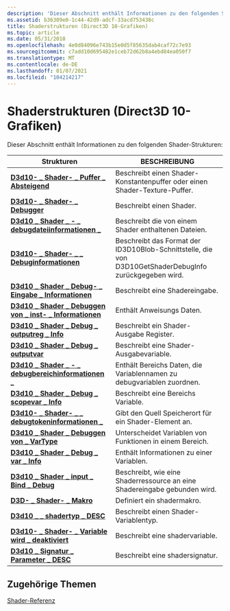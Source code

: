 ```yaml
---
description: 'Dieser Abschnitt enthält Informationen zu den folgenden Shader-Strukturen:'
ms.assetid: b36309e0-1c44-42d9-adcf-33acd753438c
title: Shaderstrukturen (Direct3D 10-Grafiken)
ms.topic: article
ms.date: 05/31/2018
ms.openlocfilehash: 4e0d84096e743b15e0d5f85635dab4caf72c7e93
ms.sourcegitcommit: c7add10d695482e1ceb72d62b8a4ebd84ea050f7
ms.translationtype: MT
ms.contentlocale: de-DE
ms.lasthandoff: 01/07/2021
ms.locfileid: "104214217"
---
```

# <a name="shader-structures-direct3d-10-graphics"></a>Shaderstrukturen (Direct3D 10-Grafiken)

Dieser Abschnitt enthält Informationen zu den folgenden Shader-Strukturen:



| Strukturen                                                                         | BESCHREIBUNG                                                                           |
|------------------------------------------------------------------------------------|---------------------------------------------------------------------------------------|
| [**D3d10- \_ Shader- \_ Puffer \_ Absteigend**](/windows/win32/api/D3D10Shader/ns-d3d10shader-d3d10_shader_buffer_desc)                    | Beschreibt einen Shader-Konstantenpuffer oder einen Shader-Texture-Puffer.                        |
| [**D3d10- \_ Shader- \_ Debugger**](/windows/win32/api/D3D10Shader/ns-d3d10shader-d3d10_shader_desc)                                   | Beschreibt einen Shader.                                                                   |
| [**D3d10 \_ Shader \_ - \_ debugdateiinformationen \_**](/windows/win32/api/d3d10_1shader/ns-d3d10_1shader-d3d10_shader_debug_file_info)           | Beschreibt die von einem Shader enthaltenen Dateien.                                                 |
| [**D3d10- \_ Shader- \_ \_ Debuginformationen**](/windows/win32/api/d3d10_1shader/ns-d3d10_1shader-d3d10_shader_debug_info)                      | Beschreibt das Format der ID3D10Blob-Schnittstelle, die von D3D10GetShaderDebugInfo zurückgegeben wird. |
| [**D3d10 \_ Shader \_ Debug- \_ Eingabe \_ Informationen**](/windows/win32/api/d3d10_1shader/ns-d3d10_1shader-d3d10_shader_debug_input_info)         | Beschreibt eine Shadereingabe.                                                             |
| [**D3d10 \_ Shader \_ Debuggen von \_ inst- \_ Informationen**](/windows/win32/api/d3d10_1shader/ns-d3d10_1shader-d3d10_shader_debug_inst_info)           | Enthält Anweisungs Daten.                                                            |
| [**D3d10 \_ Shader \_ Debug \_ outputreg \_ Info**](/windows/win32/api/d3d10_1shader/ns-d3d10_1shader-d3d10_shader_debug_outputreg_info) | Beschreibt ein Shader-Ausgabe Register.                                                   |
| [**D3d10 \_ Shader \_ Debug \_ outputvar**](/windows/win32/api/d3d10_1shader/ns-d3d10_1shader-d3d10_shader_debug_outputvar)            | Beschreibt eine Shader-Ausgabevariable.                                                   |
| [**D3d10 \_ Shader \_ - \_ debugbereichinformationen \_**](/windows/win32/api/d3d10_1shader/ns-d3d10_1shader-d3d10_shader_debug_scope_info)         | Enthält Bereichs Daten, die Variablennamen zu debugvariablen zuordnen.                      |
| [**D3d10 \_ Shader \_ Debug \_ scopevar \_ Info**](/windows/win32/api/d3d10_1shader/ns-d3d10_1shader-d3d10_shader_debug_scopevar_info)   | Beschreibt eine Bereichs Variable.                                                           |
| [**D3d10- \_ Shader- \_ \_ debugtokeninformationen \_**](/windows/win32/api/d3d10_1shader/ns-d3d10_1shader-d3d10_shader_debug_token_info)         | Gibt den Quell Speicherort für ein Shader-Element an.                                       |
| [**D3d10 \_ Shader \_ Debuggen von \_ VarType**](/windows/win32/api/d3d10_1shader/ne-d3d10_1shader-d3d10_shader_debug_vartype)                | Unterscheidet Variablen von Funktionen in einem Bereich.                                    |
| [**D3d10 \_ Shader \_ Debug \_ var \_ Info**](/windows/win32/api/d3d10_1shader/ns-d3d10_1shader-d3d10_shader_debug_var_info)             | Enthält Informationen zu einer Variablen.                                                   |
| [**D3d10 \_ Shader \_ input \_ Bind \_ Debug**](/windows/win32/api/D3D10Shader/ns-d3d10shader-d3d10_shader_input_bind_desc)           | Beschreibt, wie eine Shaderressource an eine Shadereingabe gebunden wird.                           |
| [**D3D- \_ Shader- \_ Makro**](/windows/win32/api/d3dcommon/ns-d3dcommon-d3d_shader_macro)                                 | Definiert ein shadermakro.                                                               |
| [**D3d10 \_ \_ shadertyp \_ DESC**](/windows/win32/api/D3D10Shader/ns-d3d10shader-d3d10_shader_type_desc)                        | Beschreibt einen Shader-Variablentyp.                                                     |
| [**D3d10- \_ Shader- \_ Variable wird \_ deaktiviert**](/windows/win32/api/D3D10Shader/ns-d3d10shader-d3d10_shader_variable_desc)                | Beschreibt eine shadervariable.                                                          |
| [**D3d10 \_ Signatur \_ Parameter \_ DESC**](/windows/win32/api/D3D10Shader/ns-d3d10shader-d3d10_signature_parameter_desc)        | Beschreibt eine shadersignatur.                                                         |



 

## <a name="related-topics"></a>Zugehörige Themen

<dl> <dt>

[Shader-Referenz](d3d10-graphics-reference-d3d10-shader.md)
</dt> </dl>

 

 



